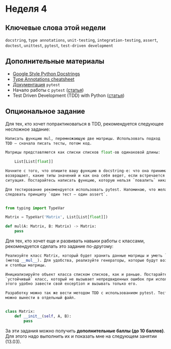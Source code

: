 # Неделя 4

## Ключевые слова этой недели

`docstring`, `type annotations`, `unit-testing`, `integration-testing`, `assert`, `doctest`, `unittest`, `pytest`, `test-driven development`

## Дополнительные материалы

* [Google Style Python Docstrings](https://sphinxcontrib-napoleon.readthedocs.io/en/latest/example_google.html)
* [Type Annotations cheatsheet](https://mypy.readthedocs.io/en/stable/cheat_sheet_py3.html)
* [Документация](https://docs.pytest.org/en/latest/) `pytest`
* Начало работы с `pytest` ([статья](https://habr.com/ru/post/448782/))
* Test Driven Development (TDD) with Python ([статья](https://rubikscode.net/2019/03/04/test-driven-development-tdd-with-python/))

## Опциональное задание

Для тех, кто хочет попрактиковаться в TDD, рекомендуется следующее несложное задание:

```python
Написать функцию mul, перемножающую две матрицы. Использовать подход
TDD — сначала писать тесты, потом код.

Матрицы представляются как списки списков float-ов одинаковой длины:

    List[List[float]]

Начните с того, что опишите вашу функцию в docstring-е: что она принимает, что
возвращает, какие типы значений и как она себя ведет, если встречается непредвиденная
ситуация. Постарайтесь написать функцию, которую нельзя `повалить` никак.

Для тестирование рекомендуется использовать pytest. Напоминаю, что желательно
следовать принципу `один тест — один assert`.


from typing import TypeVar

Matrix = TypeVar('Matrix', List[List[float]])

def mul(A: Matrix, B: Matrix) -> Matrix:
    pass
```

Для тех, кто хочет еще и развивать навыки работы с классами, рекомендуется сделать
это задание по-другому:

```python
Реализуйте класс Matrix, который будет хранить данные матрицы и уметь `умножаться`
(метод __mul__). Для удобства, реализуйте генераторы, которые будут возвращать строки
и столбцы матрицы.

Инициализируйте объект класса списком списков, как и раньше. Постарайтесь написать
`устойчивый` класс, который не вызывает непредвиденных ошибок при использовании. Для
этого удобно завести свой exception и вызывать только его.

Разработку можно так же вести методом TDD с использованием pytest. Тесты для удобства
можно вынести в отдельный файл.


class Matrix:
    def __init__(self, A, B):
        pass
```

За эти задания можно получить **дополнительные баллы (до 10 баллов)**. Для этого надо выполнить их и показать мне на следующем занятии (13.03).
